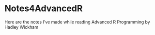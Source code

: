 Notes4AdvancedR
===============

Here are the notes I've made while reading Advanced R Programming by Hadley Wickham
